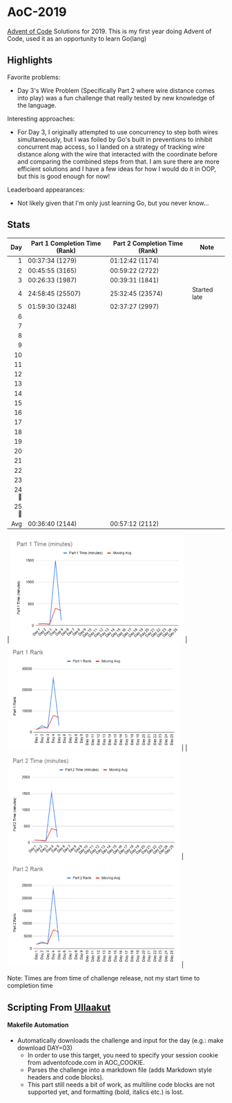 # AoC-2019
[Advent of Code](adventofcode.com) Solutions for 2019. This is my first year doing Advent of Code, used it as an opportunity to learn Go(lang)

## Highlights

Favorite problems:

* Day 3's Wire Problem (Specifically Part 2 where wire distance comes into play) was a fun challenge that really tested by new knowledge of
the language. 

Interesting approaches:

* For Day 3, I originally attempted to use concurrency to step both wires simultaneously, but I was foiled by Go's built in preventions to 
inhibit concurrent map access, so I landed on a strategy of tracking wire distance along with the wire that interacted with the coordinate
before and comparing the combined steps from that. I am sure there are more efficient solutions and I have a few ideas for how I would do
it in OOP, but this is good enough for now!

Leaderboard appearances:

* Not likely given that I'm only just learning Go, but you never know...

## Stats
| Day  | Part 1 Completion Time (Rank) | Part 2 Completion Time (Rank) | Note |
|-----:|-------------------------------|-------------------------------|------|
| 1    | 00:37:34 (1279)               | 01:12:42 (1174)               |      |
| 2    | 00:45:55 (3165)               | 00:59:22 (2722)               |      |
| 3    | 00:26:33 (1987)               | 00:39:31 (1841)               |      |
| 4    | 24:58:45 (25507)              | 25:32:45 (23574)              | Started late |
| 5    | 01:59:30 (3248)               | 02:37:27 (2997)               |      |
| 6    |                               |                               |      |
| 7    |                               |                               |      |
| 8    |                               |                               |      |
| 9    |                               |                               |      |
| 10   |                               |                               |      |
| 11   |                               |                               |      |
| 12   |                               |                               |      |
| 13   |                               |                               |      |
| 14   |                               |                               |      |
| 15   |                               |                               |      |
| 16   |                               |                               |      |
| 17   |                               |                               |      |
| 18   |                               |                               |      |
| 19   |                               |                               |      |
| 20   |                               |                               |      |
| 21   |                               |                               |      |
| 22   |                               |                               |      |
| 23   |                               |                               |      |
| 24🎅 |                               |                               |      |
| 25🎄 |                               |                               |      |
| Avg  | 00:36:40 (2144)               | 00:57:12 (2112)               |      |

| <img alt="Part 1 Time Stats" src="https://raw.githubusercontent.com/hbiede/AoC-2019/master/stats/Part%201%20Time%20%28minutes%29.png" width=400> | <img alt="Part 1 Rank" src="https://raw.githubusercontent.com/hbiede/AoC-2019/master/stats/Part%201%20Rank.png" width=400> |
| <img alt="Part 2 Time Stats" src="https://raw.githubusercontent.com/hbiede/AoC-2019/master/stats/Part%202%20Time%20%28minutes%29.png" width=400> | <img alt="Part 2 Rank" src="https://raw.githubusercontent.com/hbiede/AoC-2019/master/stats/Part%202%20Rank.png" width=400> |

Note: Times are from time of challenge release, not my start time to completion time

## Scripting From [Ullaakut](https://github.com/Ullaakut/aoc19)
#### Makefile Automation
* Automatically downloads the challenge and input for the day (e.g.: make download DAY=03)
  * In order to use this target, you need to specify your session cookie from adventofcode.com in AOC_COOKIE.
  * Parses the challenge into a markdown file (adds Markdown style headers and code blocks).
  * This part still needs a bit of work, as multiline code blocks are not supported yet, and formatting (bold, italics etc.) is lost.
